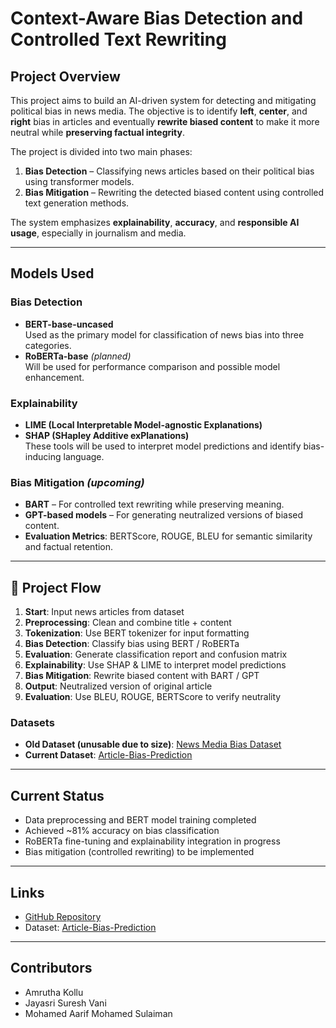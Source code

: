 
# Context-Aware Bias Detection and Controlled Text Rewriting

## Project Overview
This project aims to build an AI-driven system for detecting and mitigating political bias in news media. The objective is to identify **left**, **center**, and **right** bias in articles and eventually **rewrite biased content** to make it more neutral while **preserving factual integrity**.

The project is divided into two main phases:
1. **Bias Detection** – Classifying news articles based on their political bias using transformer models.
2. **Bias Mitigation** – Rewriting the detected biased content using controlled text generation methods.

The system emphasizes **explainability**, **accuracy**, and **responsible AI usage**, especially in journalism and media.

---

## Models Used
### Bias Detection
- **BERT-base-uncased**  
  Used as the primary model for classification of news bias into three categories.
- **RoBERTa-base** *(planned)*  
  Will be used for performance comparison and possible model enhancement.

### Explainability
- **LIME (Local Interpretable Model-agnostic Explanations)**
- **SHAP (SHapley Additive exPlanations)**  
  These tools will be used to interpret model predictions and identify bias-inducing language.

### Bias Mitigation *(upcoming)*
- **BART** – For controlled text rewriting while preserving meaning.
- **GPT-based models** – For generating neutralized versions of biased content.
- **Evaluation Metrics**: BERTScore, ROUGE, BLEU for semantic similarity and factual retention.

---

## 🔁 Project Flow

1. **Start**: Input news articles from dataset  
2. **Preprocessing**: Clean and combine title + content  
3. **Tokenization**: Use BERT tokenizer for input formatting  
4. **Bias Detection**: Classify bias using BERT / RoBERTa  
5. **Evaluation**: Generate classification report and confusion matrix  
6. **Explainability**: Use SHAP & LIME to interpret model predictions  
7. **Bias Mitigation**: Rewrite biased content with BART / GPT  
8. **Output**: Neutralized version of original article  
9. **Evaluation**: Use BLEU, ROUGE, BERTScore to verify neutrality


### Datasets
- **Old Dataset (unusable due to size)**: [News Media Bias Dataset](https://huggingface.co/datasets/newsmediabias/news-bias-full-data)  
- **Current Dataset**: [Article-Bias-Prediction](https://github.com/ramybaly/Article-Bias-Prediction)

---

## Current Status
- Data preprocessing and BERT model training completed  
- Achieved ~81% accuracy on bias classification  
- RoBERTa fine-tuning and explainability integration in progress  
- Bias mitigation (controlled rewriting) to be implemented

---

## Links
- [GitHub Repository](https://github.com/Jayasri2021/EAI_News_Media_Bias)  
- Dataset: [Article-Bias-Prediction](https://github.com/ramybaly/Article-Bias-Prediction)

---

## Contributors
- Amrutha Kollu  
- Jayasri Suresh Vani  
- Mohamed Aarif Mohamed Sulaiman  

